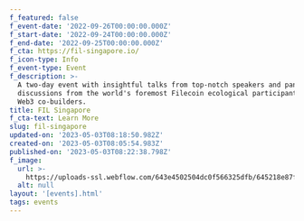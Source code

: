 ```yaml
---
f_featured: false
f_event-date: '2022-09-26T00:00:00.000Z'
f_start-date: '2022-09-24T00:00:00.000Z'
f_end-date: '2022-09-25T00:00:00.000Z'
f_cta: https://fil-singapore.io/
f_icon-type: Info
f_event-type: Event
f_description: >-
  A two-day event with insightful talks from top-notch speakers and panel
  discussions from the world's foremost Filecoin ecological participants and
  Web3 co-builders.
title: FIL Singapore
f_cta-text: Learn More
slug: fil-singapore
updated-on: '2023-05-03T08:18:50.982Z'
created-on: '2023-05-03T08:05:54.983Z'
published-on: '2023-05-03T08:22:38.798Z'
f_image:
  url: >-
    https://uploads-ssl.webflow.com/643e4502504dc0f566325dfb/645218e87f5430741f6d9bd6_fil-singapore.jpg
  alt: null
layout: '[events].html'
tags: events
---
```



